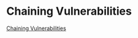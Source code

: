 # Chaining Vulnerabilities

[Chaining Vulnerabilities](https://tryhackme.com/room/chainingvulnerabilitiesZp)






